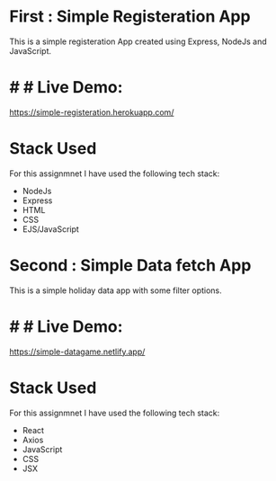 # First : Simple Registeration App
This is a simple registeration App created using Express, NodeJs and JavaScript.

# # # Live Demo:

https://simple-registeration.herokuapp.com/

# Stack Used
For this assignmnet I have used the following tech stack:
* NodeJs
* Express
* HTML
* CSS
* EJS/JavaScript

# Second : Simple Data fetch App
This is a simple holiday data app with some filter options.

# # # Live Demo:

https://simple-datagame.netlify.app/

# Stack Used
For this assignmnet I have used the following tech stack:
* React
* Axios
* JavaScript
* CSS
* JSX



